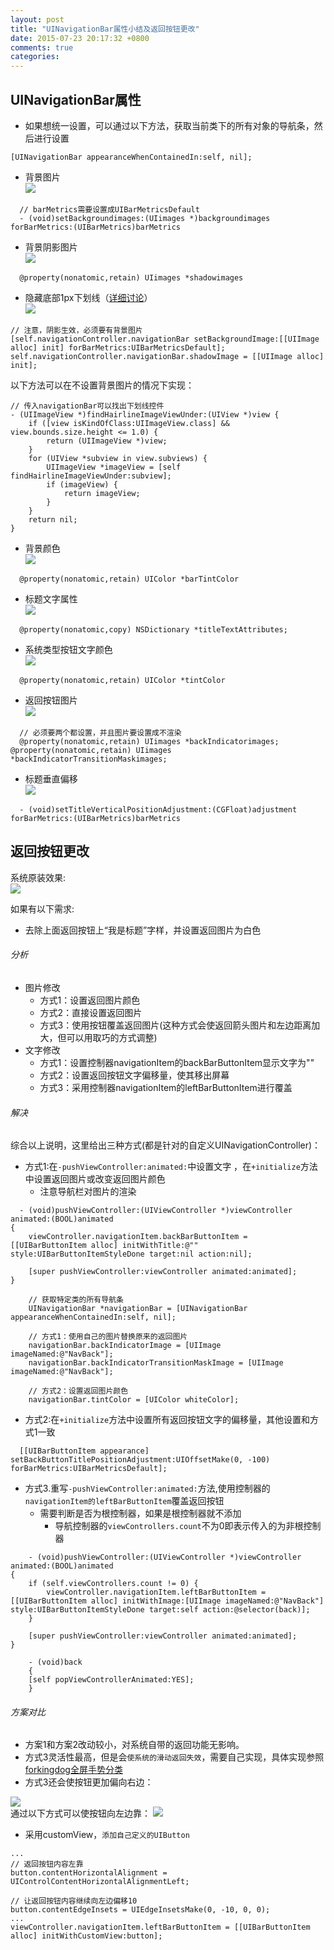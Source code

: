 ```yaml
---
layout: post
title: "UINavigationBar属性小结及返回按钮更改"
date: 2015-07-23 20:17:32 +0800
comments: true
categories: 
---
```


## UINavigationBar属性

- 如果想统一设置，可以通过以下方法，获取当前类下的所有对象的导航条，然后进行设置

```objc
[UINavigationBar appearanceWhenContainedIn:self, nil];
```

- 背景图片<br>
![](/images/Snip20150724_4.png)

```objc
  // barMetrics需要设置成UIBarMetricsDefault
  - (void)setBackgroundimages:(UIimages *)backgroundimages forBarMetrics:(UIBarMetrics)barMetrics
```
- 背景阴影图片<br>
![](/images/Snip20150724_5.png)

```objc
  @property(nonatomic,retain) UIimages *shadowimages
```
<!--more-->
- 隐藏底部1px下划线（[详细讨论](http://stackoverflow.com/questions/19226965/how-to-hide-ios7-uinavigationbar-1px-bottom-line)）<br>
![](/images/Snip20151116_1.png)

```objc
// 注意，阴影生效，必须要有背景图片
[self.navigationController.navigationBar setBackgroundImage:[[UIImage alloc] init] forBarMetrics:UIBarMetricsDefault];
self.navigationController.navigationBar.shadowImage = [[UIImage alloc] init];
```
以下方法可以在不设置背景图片的情况下实现：

```objc
// 传入navigationBar可以找出下划线控件
- (UIImageView *)findHairlineImageViewUnder:(UIView *)view {
    if ([view isKindOfClass:UIImageView.class] && view.bounds.size.height <= 1.0) {
        return (UIImageView *)view;
    }
    for (UIView *subview in view.subviews) {
        UIImageView *imageView = [self findHairlineImageViewUnder:subview];
        if (imageView) {
            return imageView;
        }
    }
    return nil;
}
```

- 背景颜色<br>
![](/images/Snip20150724_6.png)

```objc
  @property(nonatomic,retain) UIColor *barTintColor
```

- 标题文字属性<br>
![](/images/Snip20150724_10.png)

```objc
  @property(nonatomic,copy) NSDictionary *titleTextAttributes;
```
- 系统类型按钮文字颜色<br>
![](/images/Snip20150724_9.png)

```objc
  @property(nonatomic,retain) UIColor *tintColor
```
- 返回按钮图片<br>
![](/images/Snip20150724_11.png)

```objc
  // 必须要两个都设置，并且图片要设置成不渲染
  @property(nonatomic,retain) UIimages *backIndicatorimages;
@property(nonatomic,retain) UIimages *backIndicatorTransitionMaskimages;
```
- 标题垂直偏移<br>
![](/images/Snip20150724_12.png)

```objc
  - (void)setTitleVerticalPositionAdjustment:(CGFloat)adjustment forBarMetrics:(UIBarMetrics)barMetrics
```

## 返回按钮更改

系统原装效果:<br>
![](/images/Snip20150724_13.png)<br>

如果有以下需求:

- 去除上面返回按钮上“我是标题”字样，并设置返回图片为白色

###### 分析

- 图片修改
    - 方式1：设置返回图片颜色
    - 方式2：直接设置返回图片
    - 方式3：使用按钮覆盖返回图片(这种方式会使返回箭头图片和左边距离加大，但可以用取巧的方式调整)
- 文字修改
    - 方式1：设置控制器navigationItem的backBarButtonItem显示文字为""
    - 方式2：设置返回按钮文字偏移量，使其移出屏幕
    - 方式3：采用控制器navigationItem的leftBarButtonItem进行覆盖
    
###### 解决

综合以上说明，这里给出三种方式(都是针对的自定义UINavigationController)：

  - 方式1:在`-pushViewController:animated:`中设置文字 ，在`+initialize`方法中设置返回图片或改变返回图片颜色
    - 注意导航栏对图片的渲染
  
```objc
  - (void)pushViewController:(UIViewController *)viewController animated:(BOOL)animated
{
    viewController.navigationItem.backBarButtonItem = [[UIBarButtonItem alloc] initWithTitle:@"" style:UIBarButtonItemStyleDone target:nil action:nil];

    [super pushViewController:viewController animated:animated];
}
```
  
```objc
    // 获取特定类的所有导航条
    UINavigationBar *navigationBar = [UINavigationBar appearanceWhenContainedIn:self, nil];
    
    // 方式1：使用自己的图片替换原来的返回图片
    navigationBar.backIndicatorImage = [UIImage imageNamed:@"NavBack"];
    navigationBar.backIndicatorTransitionMaskImage = [UIImage imageNamed:@"NavBack"];

    // 方式2：设置返回图片颜色
    navigationBar.tintColor = [UIColor whiteColor];
```
  
  - 方式2:在`+initialize`方法中设置所有返回按钮文字的偏移量，其他设置和方式1一致
  
```
  [[UIBarButtonItem appearance] setBackButtonTitlePositionAdjustment:UIOffsetMake(0, -100) forBarMetrics:UIBarMetricsDefault];
```
  
  - 方式3.重写`-pushViewController:animated:`方法,使用控制器的`navigationItem的leftBarButtonItem`覆盖返回按钮
    - 需要判断是否为根控制器，如果是根控制器就不添加
      - 导航控制器的`viewControllers.count`不为0即表示传入的为非根控制器

```
    - (void)pushViewController:(UIViewController *)viewController animated:(BOOL)animated
{
    if (self.viewControllers.count != 0) {
        viewController.navigationItem.leftBarButtonItem = [[UIBarButtonItem alloc] initWithImage:[UIImage imageNamed:@"NavBack"] style:UIBarButtonItemStyleDone target:self action:@selector(back)];
    }

    [super pushViewController:viewController animated:animated];
}
```

```
    - (void)back
	{
    [self popViewControllerAnimated:YES];
    }
```

###### 方案对比

- 方案1和方案2改动较小，对系统自带的返回功能无影响。<br>
- 方式3灵活性最高，但是会`使系统的滑动返回失效`，需要自己实现，具体实现参照[forkingdog全屏手势分类](https://github.com/forkingdog/FDFullscreenPopGesture)<br>
- 方式3还会使按钮更加偏向右边：

![](/images/Snip20150722_10.png)<br>
通过以下方式可以使按钮向左边靠：
![](/images/Snip20150722_11.png)<br>
- 采用customView，`添加自己定义的UIButton`<br>

```
...
// 返回按钮内容左靠
button.contentHorizontalAlignment = UIControlContentHorizontalAlignmentLeft;

// 让返回按钮内容继续向左边偏移10
button.contentEdgeInsets = UIEdgeInsetsMake(0, -10, 0, 0);
...
viewController.navigationItem.leftBarButtonItem = [[UIBarButtonItem alloc] initWithCustomView:button];
```